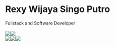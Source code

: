 <style>
  .d-flex{
    display:flex;
  }
</style>
<h1>Rexy Wijaya Singo Putro</h1>
Fullstack and Software Developer
<br>
<br>

<div class="frameworks d-flex flex-wrap justify-content-start">
<img src="https://img.shields.io/badge/language-django-green?logo=django&logoColor=green">
<img src="https://img.shields.io/badge/language-php-cc14cc?logo=php&logoColor=cc14cc">
</div>

<div class="languages d-flex flex-wrap justify-content-start">
<img src="https://img.shields.io/badge/language-flutter-4f8fc3?logo=flutter&logoColor=4f8fc3">
<img src="https://img.shields.io/badge/language-python-green?logo=python&logoColor=green">
<img src="https://img.shields.io/badge/language-laravel-ff5252?logo=laravel&logoColor=ff5252">
</div>
